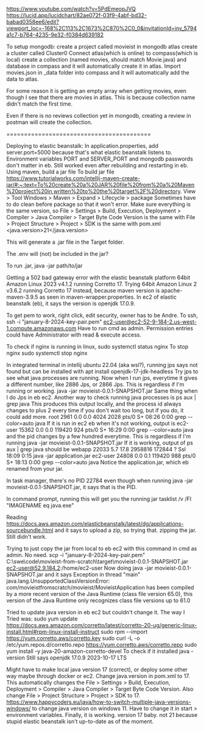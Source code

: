 https://www.youtube.com/watch?v=5PdEmeopJVQ
https://lucid.app/lucidchart/82ae072f-03f9-4abf-bd32-babad0358ee6/edit?viewport_loc=-168%2C113%2C1673%2C870%2C0_0&invitationId=inv_5794a1c7-b764-4235-9e32-f0384d639182

To setup mongodb:
create a project called movieist in mongodb atlas
create a cluster called Cluster0
Connect atlas(which is online) to compass(which is local)
create a collection (named movies, should match Movie.java) and database in compass and it will automatically create it
in atlas.
Import movies.json in _data folder into compass and it will automatically add the data to atlas.

For some reason it is getting an empty array when getting movies, even though I see that there are movies in atlas. This
is because collection name didn't match the first time.

Even if there is no reviews collection yet in mongodb, creating a review in postman will create the collection.

=========================================

Deploying to elastic beanstalk:
In application.properties, add server.port=5000 because that's what elastic beanstalk listens to.
Environment variables PORT and SERVER_PORT and mongodb passwords don't matter in eb. Still worked even after rebuilding and restarting in eb.
Using maven, build a jar file
To build jar file https://www.tutorialworks.com/intellij-maven-create-jar/#:~:text=To%20create%20a%20JAR%20file%20from%20a%20Maven%20project%20in,written%20to%20the%20target%2F%20directory.
View > Tool Windows > Maven > Expand <Project Folder> > Lifecycle > package
Sometimes have to do clean before package so that it won't error.
Make sure everything is the same version, so File > Settings > Build, Execution, Deployment > Compiler > Java Compiler > Target Byte Code Version is the same with File > Project Structure > Project > SDK is the same with pom.xml <properties>
<java.version>21</java.version>
</properties>

This will generate a .jar file in the Target folder.

The .env will (not) be included in the jar?

To run .jar,
java -jar path/to/jar

Getting a 502 bad gateway error with the elastic beanstalk platform 64bit Amazon Linux 2023 v4.1.2 running Corretto 17.
Trying 64bit Amazon Linux 2 v3.6.2 running Corretto 17 instead, because maven version is apache-maven-3.9.5 as seen in maven-wrapper.properties.
In ec2 of elastic beanstalk (eb), it says the version is openjdk 17.0.9.

To get pem to work, right click, edit security, owner has to be Andre.
To ssh,
ssh -i "january-8-2024-key-pair.pem" ec2-user@ec2-52-9-184-2.us-west-1.compute.amazonaws.com
Have to run cmd as admin.
Permission entries could have Administrator with read & execute access.

To check if nginx is running in linux,
sudo systemctl status nginx
To stop nginx
sudo systemctl stop nginx

In integrated terminal in intellij ubuntu 22.04 (aka wsl?), running jps says not found but can be installed with 
apt install openjdk-17-jdk-headless
Try jps to see what java processes are running.
Now when I run jps, everytime it gives a different number, like 2886 Jps, or 2866 Jps. This is regardless if I'm running or working.
java -jar movieist-0.0.1-SNAPSHOT.jar
Same thing when I do Jps in eb ec2.
Another way to check running java processes is
ps aux | grep java
This produces this output locally, and the process id always changes to plus 2 every time if you don't wait too long, but if you do, it could add more.
root        2961  0.0  0.0   4024  2028 pts/0    S+   08:26   0:00 grep --color=auto java
If it is run in ec2 eb when it's not working, output is
ec2-user 15362  0.0  0.0 119420   924 pts/0    S+   16:29   0:00 grep --color=auto java
and the pid changes by a few hundred everytime.
This is regardless if I'm running
java -jar movieist-0.0.1-SNAPSHOT.jar
If it is working, output of ps aux | grep java should be
webapp   22033  5.7 17.8 2958816 172844 ?      Ssl  18:09   0:15 java -jar application.jar
ec2-user 24808  0.0  0.1 119420   988 pts/0    S+   18:13   0:00 grep --color=auto java
Notice the application.jar, which eb renamed from your jar.

In task manager, there's no PID 22784 even though when running java -jar movieist-0.0.1-SNAPSHOT.jar, it says that is the PID.

In command prompt, running this will get you the running jar
tasklist /v /FI "IMAGENAME eq java.exe"

Reading https://docs.aws.amazon.com/elasticbeanstalk/latest/dg/applications-sourcebundle.html and it says to upload a zip, so trying that. zipping the jar. Still didn't work.

Trying to just copy the jar from local to eb ec2 with this command in cmd as admin. No need.
scp -i "january-8-2024-key-pair.pem" C:\swe\code\movieist-from-scratch\target\movieist-0.0.1-SNAPSHOT.jar ec2-user@52.9.184.2:/home/ec2-user
Now doing
java -jar movieist-0.0.1-SNAPSHOT.jar
and it says
Exception in thread "main" java.lang.UnsupportedClassVersionError: com/movieistfromscratch/movieist/MovieistApplication has been compiled by a more recent version of the Java Runtime (class file version 65.0), this version of the Java Runtime only recognizes class file versions up to 61.0

Tried to update java version in eb ec2 but couldn't change it. The way I Tried was:
sudo yum update
https://docs.aws.amazon.com/corretto/latest/corretto-20-ug/generic-linux-install.html#rpm-linux-install-instruct
sudo rpm --import https://yum.corretto.aws/corretto.key
sudo curl -L -o /etc/yum.repos.d/corretto.repo https://yum.corretto.aws/corretto.repo
sudo yum install -y java-20-amazon-corretto-devel
To check if it installed
java -version
Still says
openjdk 17.0.9 2023-10-17 LTS

Might have to make local java version 17 (correct), or deploy some other way maybe through docker or ec2.
Change java.version in pom.xml to 17. This automatically changes the File > Settings > Build, Execution, Deployment > Compiler > Java Compiler > Target Byte Code Version. Also change File > Project Structure > Project > SDK to 17.
https://www.happycoders.eu/java/how-to-switch-multiple-java-versions-windows/ to change java version on windows 11. Have to change it in start > environment variables.
Finally, it is working. version 17 baby. not 21 because stupid elastic beanstalk isn't up-to-date as of the moment.
